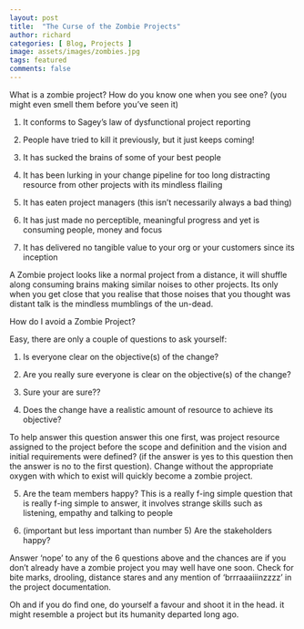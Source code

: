 ```yaml
---
layout: post
title:  "The Curse of the Zombie Projects"
author: richard
categories: [ Blog, Projects ]
image: assets/images/zombies.jpg
tags: featured
comments: false
---
```


What is a zombie project? How do you know one when you see one? (you might even smell them before you’ve seen it)

1) It conforms to Sagey’s law of dysfunctional project reporting

2) People have tried to kill it previously, but it just keeps coming!

3) It has sucked the brains of some of your best people

4) It has been lurking in your change pipeline for too long distracting resource from other projects with its mindless flailing

5) It has eaten project managers (this isn’t necessarily always a bad thing)

6) It has just made no perceptible, meaningful progress and yet is consuming people, money and focus

7) It has delivered no tangible value to your org or your customers since its inception

A Zombie project looks like a normal project from a distance, it will shuffle along consuming brains making similar noises to other projects. Its only when you get close that you realise that those noises that you thought was distant talk is the mindless mumblings of the un-dead.

How do I avoid a Zombie Project?

Easy, there are only a couple of questions to ask yourself:

1) Is everyone clear on the objective(s) of the change?

2) Are you really sure everyone is clear on the objective(s) of the change?

3) Sure your are sure??

4) Does the change have a realistic amount of resource to achieve its objective?

To help answer this question answer this one first, was project resource assigned to the project before the scope and definition and the vision and initial requirements were defined? (if the answer is yes to this question then the answer is no to the first question). Change without the appropriate oxygen with which to exist will quickly become a zombie project.

5) Are the team members happy? This is a really f-ing simple question that is really f-ing simple to answer, it involves strange skills such as listening, empathy and talking to people

6) (important but less important than number 5) Are the stakeholders happy?

Answer ‘nope’ to any of the 6 questions above and the chances are if you don’t already have a zombie project you may well have one soon. Check for bite marks, drooling, distance stares and any mention of ‘brrraaaiiinzzzz’ in the project documentation.

Oh and if you do find one, do yourself a favour and shoot it in the head. it might resemble a project but its humanity departed long ago.
